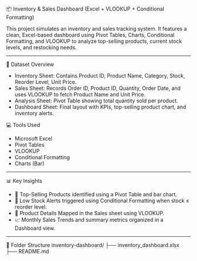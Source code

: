 📦 Inventory & Sales Dashboard (Excel + VLOOKUP + Conditional Formatting)

This project simulates an inventory and sales tracking system. It features a clean, Excel-based dashboard using Pivot Tables, Charts, Conditional Formatting, and VLOOKUP to analyze top-selling products, current stock levels, and restocking needs.

---

📁 Dataset Overview

- Inventory Sheet: Contains Product ID, Product Name, Category, Stock, Reorder Level, Unit Price.
- Sales Sheet: Records Order ID, Product ID, Quantity, Order Date, and uses VLOOKUP to fetch Product Name and Unit Price.
- Analysis Sheet: Pivot Table showing total quantity sold per product.
- Dashboard Sheet: Final layout with KPIs, top-selling product chart, and inventory alerts.



💻 Tools Used

- Microsoft Excel  
- Pivot Tables  
- VLOOKUP  
- Conditional Formatting  
- Charts (Bar)

---
 📊 Key Insights

- 🛒 Top-Selling Products identified using a Pivot Table and bar chart.
- 🔴 Low Stock Alerts triggered using Conditional Formatting when stock ≤ reorder level.
- 🧾 Product Details Mapped in the Sales sheet using VLOOKUP.
- 📈 Monthly Sales Trends and summary metrics organized in a Dashboard view.

---

📂 Folder Structure
inventory-dashboard/
├── inventory_dashboard.xlsx 
├── README.md 

